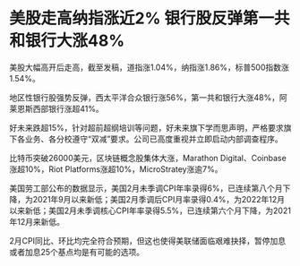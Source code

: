 # 美股走高纳指涨近2% 银行股反弹第一共和银行大涨48%

美股大幅高开后走高，截至发稿，道指涨1.04%，纳指涨1.86%，标普500指数涨1.54%。

地区性银行股强势反弹，西太平洋合众银行涨56%，第一共和银行大涨48%，阿莱恩斯西部银行涨超41%。

好未来跌超15%，针对超前超纲培训等问题，好未来旗下学而思声明，严格要求旗下各业务、各分校遵守“双减”要求。公司已高度重视并立即启动内部调查程序。

比特币突破26000美元，区块链概念股集体大涨，Marathon Digital、Coinbase涨超10%，Riot
Platforms涨超10%，MicroStratey涨逾7%。

美国劳工部公布的数据显示，美国2月未季调CPI年率录得6%，已连续第八个月下降，为2021年9月以来新低；美国2月季调后CPI月率录得0.4%，为2022年12月以来新低；美国2月未季调核心CPI年率录得5.5%，已连续第六个月下降，为2021年12月来新低。

2月CPI同比、环比均完全符合预期，但这也使得美联储面临艰难抉择，暂停加息或者加息25个基点均是有可能的选项。

